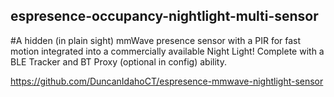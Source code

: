 ## espresence-occupancy-nightlight-multi-sensor
#A hidden (in plain sight) mmWave presence sensor with a PIR for fast motion integrated into a commercially available Night Light! Complete with a BLE Tracker and BT Proxy (optional in config) ability.

https://github.com/DuncanIdahoCT/espresence-mmwave-nightlight-sensor
